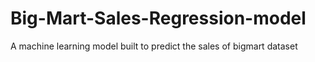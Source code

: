 # Big-Mart-Sales-Regression-model
A machine learning model built to predict the sales of bigmart dataset
